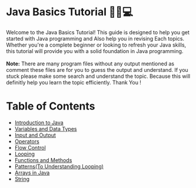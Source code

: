 # Java Basics Tutorial 🧑‍💻💻
Welcome to the Java Basics Tutorial! This guide is designed to help you get started with Java programming and Also help you in revising Each topics. Whether you're a complete beginner or looking to refresh your Java skills, this tutorial will provide you with a solid foundation in Java programming.<br />
<br />
**Note:** There are many program files without any output mentioned as comment these files are for you to guess the output and understand. If you stuck please make some search and understand the topic. Because this will definitly help you learn the topic efficiently. Thank You !

# Table of Contents

- [Introduction to Java](https://github.com/oyerounak/DSA-Java/blob/main/Java%20Basics/0.Introduction%20to%20Java.pdf)
- [Variables and Data Types](https://github.com/oyerounak/DSA-Java/tree/main/Java%20Basics/1.Variables%20and%20Data%20Type)
- [Input and Output](https://github.com/oyerounak/DSA-Java/tree/main/Java%20Basics/2.Input%20and%20Output)
- [Operators](https://github.com/oyerounak/DSA-Java/blob/main/Java%20Basics/3.Operators/operator.java)
- [Flow Control](https://github.com/oyerounak/DSA-Java/tree/main/Java%20Basics/4.Flow%20Control)
- [Looping](https://github.com/oyerounak/DSA-Java/tree/main/Java%20Basics/5.Looping)
- [Functions and Methods](https://github.com/oyerounak/DSA-Java/tree/main/Java%20Basics/6.Functions)
- [Patterns(To Understanding Looping)](https://github.com/oyerounak/DSA-Java/tree/main/Java%20Basics/7.Patterns%20Print)
- [Arrays in Java](https://github.com/oyerounak/DSA-Java/tree/main/Java%20Basics/8.Arrays)
- [String](https://github.com/oyerounak/DSA-Java/tree/main/Java%20Basics/9.String)

